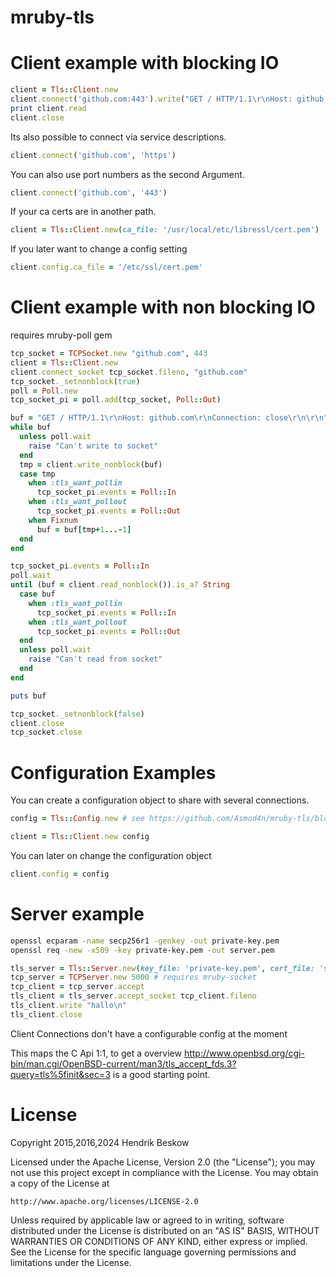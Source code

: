 # mruby-tls


Client example with blocking IO
================================
```ruby
client = Tls::Client.new
client.connect('github.com:443').write("GET / HTTP/1.1\r\nHost: github.com\r\nConnection: close\r\n\r\n")
print client.read
client.close
```

Its also possible to connect via service descriptions.
```ruby
client.connect('github.com', 'https')
```

You can also use port numbers as the second Argument.
```ruby
client.connect('github.com', '443')
```

If your ca certs are in another path.

```ruby
client = Tls::Client.new(ca_file: '/usr/local/etc/libressl/cert.pem')
```

If you later want to change a config setting
```ruby
client.config.ca_file = '/etc/ssl/cert.pem'
```

Client example with non blocking IO
====================================
requires mruby-poll gem
```ruby
tcp_socket = TCPSocket.new "github.com", 443
client = Tls::Client.new
client.connect_socket tcp_socket.fileno, "github.com"
tcp_socket._setnonblock(true)
poll = Poll.new
tcp_socket_pi = poll.add(tcp_socket, Poll::Out)

buf = "GET / HTTP/1.1\r\nHost: github.com\r\nConnection: close\r\n\r\n"
while buf
  unless poll.wait
    raise "Can't write to socket"
  end
  tmp = client.write_nonblock(buf)
  case tmp
    when :tls_want_pollin
      tcp_socket_pi.events = Poll::In
    when :tls_want_pollout
      tcp_socket_pi.events = Poll::Out
    when Fixnum
      buf = buf[tmp+1...-1]
  end
end

tcp_socket_pi.events = Poll::In
poll.wait
until (buf = client.read_nonblock()).is_a? String
  case buf
    when :tls_want_pollin
      tcp_socket_pi.events = Poll::In
    when :tls_want_pollout
      tcp_socket_pi.events = Poll::Out
  end
  unless poll.wait
    raise "Can't read from socket"
  end
end

puts buf

tcp_socket._setnonblock(false)
client.close
tcp_socket.close
```

Configuration Examples
======================
You can create a configuration object to share with several connections.
```ruby
config = Tls::Config.new # see https://github.com/Asmod4n/mruby-tls/blob/master/mrblib/config.rb for options.

client = Tls::Client.new config
```

You can later on change the configuration object
```ruby
client.config = config
```

Server example
==============
```sh
openssl ecparam -name secp256r1 -genkey -out private-key.pem
openssl req -new -x509 -key private-key.pem -out server.pem
```
```ruby
tls_server = Tls::Server.new(key_file: 'private-key.pem', cert_file: 'server.pem')
tcp_server = TCPServer.new 5000 # requires mruby-socket
tcp_client = tcp_server.accept
tls_client = tls_server.accept_socket tcp_client.fileno
tls_client.write "hallo\n"
tls_client.close
```

Client Connections don't have a configurable config at the moment

This maps the C Api 1:1, to get a overview http://www.openbsd.org/cgi-bin/man.cgi/OpenBSD-current/man3/tls_accept_fds.3?query=tls%5finit&sec=3 is a good starting point.

License
=======
Copyright 2015,2016,2024 Hendrik Beskow

Licensed under the Apache License, Version 2.0 (the "License");
you may not use this project except in compliance with the License.
You may obtain a copy of the License at

    http://www.apache.org/licenses/LICENSE-2.0

Unless required by applicable law or agreed to in writing, software
distributed under the License is distributed on an "AS IS" BASIS,
WITHOUT WARRANTIES OR CONDITIONS OF ANY KIND, either express or implied.
See the License for the specific language governing permissions and
limitations under the License.
